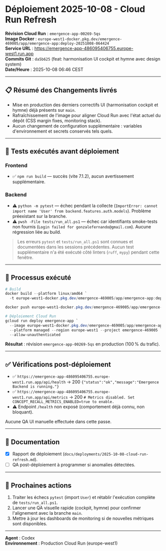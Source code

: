 # Déploiement 2025-10-08 - Cloud Run Refresh

**Révision Cloud Run** : `emergence-app-00269-5qs`  
**Image Docker** : `europe-west1-docker.pkg.dev/emergence-469005/app/emergence-app:deploy-20251008-064424`  
**Service URL** : https://emergence-app-486095406755.europe-west1.run.app  
**Commits Git** : `da5b625` (feat: harmonisation UI cockpit et hymne avec design system)  
**Date/Heure** : 2025-10-08 06:46 CEST

---

## 📋 Résumé des Changements livrés
- Mise en production des derniers correctifs UI (harmonisation cockpit et hymne) déjà présents sur `main`.
- Rafraîchissement de l'image pour aligner Cloud Run avec l'état actuel du dépôt (CSS margin fixes, monitoring stack).
- Aucun changement de configuration supplémentaire : variables d'environnement et secrets conservés tels quels.

---

## 🧪 Tests exécutés avant déploiement

### Frontend
- ✅ `npm run build` — succès (vite 7.1.2), aucun avertissement supplémentaire.

### Backend
- ⚠️ `python -m pytest` — échec pendant la collecte (`ImportError: cannot import name 'User' from backend.features.auth.models`). Problème préexistant sur la branche.
- ⚠️ `pwsh -File tests/run_all.ps1` — échec car identifiants smoke-tests non fournis (`Login failed for gonzalefernando@gmail.com`). Aucune régression liée au build.

> Les erreurs `pytest` et `tests/run_all.ps1` sont connues et documentées dans les sessions précédentes. Aucun test supplémentaire n'a été exécuté côté linters (`ruff`, `mypy`) pendant cette fenêtre.

---

## 🚀 Processus exécuté

```powershell
# Build
docker build --platform linux/amd64 `
  -t europe-west1-docker.pkg.dev/emergence-469005/app/emergence-app:deploy-20251008-064424 .

docker push europe-west1-docker.pkg.dev/emergence-469005/app/emergence-app:deploy-20251008-064424

# Déploiement Cloud Run
gcloud run deploy emergence-app `
  --image europe-west1-docker.pkg.dev/emergence-469005/app/emergence-app:deploy-20251008-064424 `
  --platform managed --region europe-west1 --project emergence-469005 `
  --allow-unauthenticated
```

**Résultat** : révision `emergence-app-00269-5qs` en production (100 % du trafic).

---

## ✅ Vérifications post-déploiement
- ✅ `https://emergence-app-486095406755.europe-west1.run.app/api/health` → 200 `{"status":"ok","message":"Emergence Backend is running."}`
- ✅ `https://emergence-app-486095406755.europe-west1.run.app/api/metrics` → 200 `# Metrics disabled. Set CONCEPT_RECALL_METRICS_ENABLED=true to enable.`
- ⚠️ Endpoint `/health` non exposé (comportement déjà connu, non bloquant).

Aucune QA UI manuelle effectuée dans cette passe.

---

## 📝 Documentation
- [x] Rapport de déploiement (`docs/deployments/2025-10-08-cloud-run-refresh.md`).
- [ ] QA post-déploiement à programmer si anomalies détectées.

---

## 🎯 Prochaines actions
1. Traiter les échecs `pytest` (import `User`) et rétablir l'exécution complète de `tests/run_all.ps1`.
2. Lancer une QA visuelle rapide (cockpit, hymne) pour confirmer l'alignement avec la branche `main`.
3. Mettre à jour les dashboards de monitoring si de nouvelles métriques sont disponibles.

---

**Agent** : Codex  
**Environnement** : Production Cloud Run (europe-west1)

